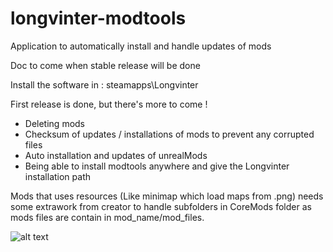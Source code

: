 # longvinter-modtools
Application to automatically install and handle updates of mods

Doc to come when stable release will be done

Install the software in : steamapps\Longvinter

First release is done, but there's more to come !
  - Deleting mods
  - Checksum of updates / installations of mods to prevent any corrupted files
  - Auto installation and updates of unrealMods
  - Being able to install modtools anywhere and give the Longvinter installation path

Mods that uses resources (Like minimap which load maps from .png) needs some extrawork from creator to handle subfolders in CoreMods folder as mods files are contain in mod_name/mod_files.

![alt text](https://github.com/tsukasaroot/longvinter-modtools/blob/master/readme-pics/img.png?raw=true)
